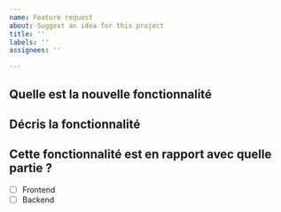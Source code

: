```yaml
---
name: Feature request
about: Suggest an idea for this project
title: ''
labels: ''
assignees: ''

---
```


## Quelle est la nouvelle fonctionnalité

## Décris la fonctionnalité


## Cette fonctionnalité est en rapport avec quelle partie ?
- [ ] Frontend
- [ ] Backend
